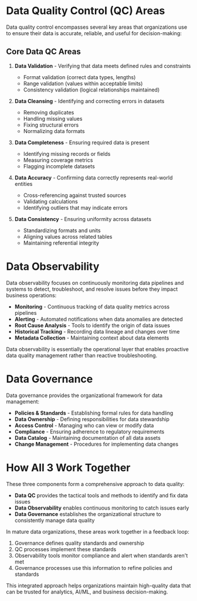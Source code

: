 # Data Quality Control (QC) Areas

Data quality control encompasses several key areas that organizations use to ensure their data is accurate, reliable, and useful for decision-making:

## Core Data QC Areas

1. **Data Validation** - Verifying that data meets defined rules and constraints
   - Format validation (correct data types, lengths)
   - Range validation (values within acceptable limits)
   - Consistency validation (logical relationships maintained)

2. **Data Cleansing** - Identifying and correcting errors in datasets
   - Removing duplicates
   - Handling missing values
   - Fixing structural errors
   - Normalizing data formats

3. **Data Completeness** - Ensuring required data is present
   - Identifying missing records or fields
   - Measuring coverage metrics
   - Flagging incomplete datasets

4. **Data Accuracy** - Confirming data correctly represents real-world entities
   - Cross-referencing against trusted sources
   - Validating calculations
   - Identifying outliers that may indicate errors

5. **Data Consistency** - Ensuring uniformity across datasets
   - Standardizing formats and units
   - Aligning values across related tables
   - Maintaining referential integrity

# Data Observability
Data observability focuses on continuously monitoring data pipelines and systems to detect, troubleshoot, and resolve issues before they impact business operations:

- **Monitoring** - Continuous tracking of data quality metrics across pipelines
- **Alerting** - Automated notifications when data anomalies are detected
- **Root Cause Analysis** - Tools to identify the origin of data issues
- **Historical Tracking** - Recording data lineage and changes over time
- **Metadata Collection** - Maintaining context about data elements

Data observability is essentially the operational layer that enables proactive data quality management rather than reactive troubleshooting.

# Data Governance
Data governance provides the organizational framework for data management:

- **Policies & Standards** - Establishing formal rules for data handling
- **Data Ownership** - Defining responsibilities for data stewardship
- **Access Control** - Managing who can view or modify data
- **Compliance** - Ensuring adherence to regulatory requirements
- **Data Catalog** - Maintaining documentation of all data assets
- **Change Management** - Procedures for implementing data changes

# How All 3 Work Together

These three components form a comprehensive approach to data quality:

- **Data QC** provides the tactical tools and methods to identify and fix data issues
- **Data Observability** enables continuous monitoring to catch issues early
- **Data Governance** establishes the organizational structure to consistently manage data quality

In mature data organizations, these areas work together in a feedback loop:
1. Governance defines quality standards and ownership
2. QC processes implement these standards
3. Observability tools monitor compliance and alert when standards aren't met
4. Governance processes use this information to refine policies and standards

This integrated approach helps organizations maintain high-quality data that can be trusted for analytics, AI/ML, and business decision-making.
